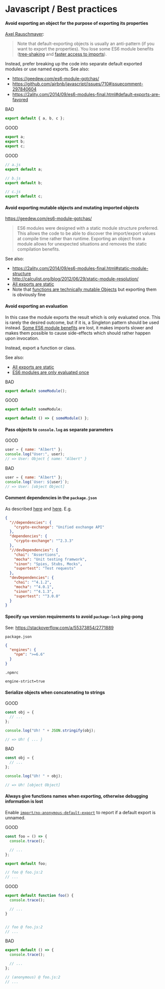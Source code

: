 # Javascript / Best practices

#### Avoid exporting an object for the purpose of exporting its properties

[Axel Rauschmayer](https://medium.com/@rauschma/note-that-default-exporting-objects-is-usually-an-anti-pattern-if-you-want-to-export-the-cf674423ac38):
> Note that default-exporting objects is usually an anti-pattern (if you want to export the properties). You lose some ES6 module benefits ([tree-shaking](https://webpack.js.org/guides/tree-shaking/) and [faster access to imports](https://2ality.com/2014/09/es6-modules-final.html#benefit-1%3A-faster-lookup)).

Instead, prefer breaking up the code into separate default exported modules or use named exports. See also:
- https://geedew.com/es6-module-gotchas/
- https://github.com/airbnb/javascript/issues/710#issuecomment-297840604
- https://2ality.com/2014/09/es6-modules-final.html#default-exports-are-favored

BAD

```js
export default { a, b, c };
```

GOOD

```js
export a;
export b;
export c;
```

GOOD

```js
// a.js
export default a;

// b.js
export default b;

// c.js
export default c;
```

#### Avoid exporting mutable objects and mutating imported objects

https://geedew.com/es6-module-gotchas/
> ES6 modules were designed with a static module structure preferred. This allows the code to be able to discover the import/export values at compile time rather than runtime. Exporting an object from a module allows for unexpected situations and removes the static compilation benefits.

See also:
- https://2ality.com/2014/09/es6-modules-final.html#static-module-structure
- http://calculist.org/blog/2012/06/29/static-module-resolution/
- [All exports are static](https://stackoverflow.com/questions/35035304/what-qualifies-as-being-a-dynamic-export-in-es6)
- Note that [functions are technically mutable Objects](https://stackoverflow.com/a/2136691/2771889) but exporting them is obviously fine

#### Avoid exporting an evaluation

In this case the module exports the result which is only evaluated once. This is rarely the desired outcome, but if it is, a Singleton pattern should be used instead. [Some ES6 module benefits](#avoid-exporting-an-object-for-the-purpose-of-exporting-its-properties) are lost, it makes imports slower and makes them possible to cause side-effects which should rather happen upon invocation.

Instead, export a function or class.

See also:
- [All exports are static](https://stackoverflow.com/questions/35035304/what-qualifies-as-being-a-dynamic-export-in-es6)
- [ES6 modules are only evaluated once](https://stackoverflow.com/questions/36564901/in-the-import-syntax-of-es6-how-is-a-module-evaluated-exactly)

BAD

```js
export default someModule();
```

GOOD

```js
export default someModule;
```

```js
export default () => { someModule() };
```

#### Pass objects to `console.log` as separate parameters

GOOD

```js
user = { name: "Albert" };
console.log("User:", user);
// => User: Object { name: "Albert" }
```

BAD

```js
user = { name: "Albert" };
console.log(`User: ${user}`);
// => User: [object Object]

```

#### Comment dependencies in the `package.json`

As described [here](https://stackoverflow.com/a/14221781/2771889) and [here](https://stackoverflow.com/questions/14221579/how-do-i-add-comments-to-package-json-for-npm-install/14221781#comment50530934_14221781). E.g.
```json
{
  "//dependencies": {
    "crypto-exchange": "Unified exchange API"
  },
  "dependencies": {
    "crypto-exchange": "^2.3.3"
  },
  "//devDependencies": {
    "chai": "Assertions",
    "mocha": "Unit testing framwork",
    "sinon": "Spies, Stubs, Mocks",
    "supertest": "Test requests"
  },
  "devDependencies": {
    "chai": "^4.1.2",
    "mocha": "^4.0.1",
    "sinon": "^4.1.3",
    "supertest": "^3.0.0"
  }
}
```

#### Specify `npm` version requirements to avoid `package-lock` ping-pong

See: https://stackoverflow.com/a/55373854/2771889

`package.json`
```json
{
  "engines": {
    "npm": ">=6.6"
  }
}
```

`.npmrc`
```
engine-strict=true
```

#### Serialize objects when concatenating to strings

GOOD

```js
const obj = {
  // ...
};

console.log("Uh! " + JSON.stringify(obj);

// => Uh! { ... }
```

BAD

```js
const obj = {
  // ...
};

console.log("Uh! " + obj);

// => Uh! [object Object]
```

#### Always give functions names when exporting, otherwise debugging information is lost

Enable [`import/no-anonymous-default-export`](https://github.com/benmosher/eslint-plugin-import/blob/master/docs/rules/no-anonymous-default-export.mds) to report if a default export is unnamed. 

GOOD

```js
const foo = () => {
  console.trace();

  // ...
};

export default foo;

// foo @ foo.js:2
// ...
```

GOOD

```js
export default function foo() {
  console.trace();

  // ...
}


// foo @ foo.js:2
// ...
```



BAD

```js
export default () => {
  console.trace();

  // ...
};

// (anonymous) @ foo.js:2
// ...
```